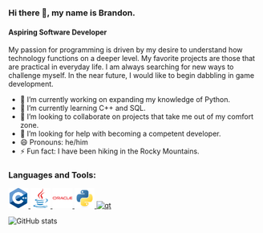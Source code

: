 

### Hi there 👋, my name is Brandon.
#### Aspiring Software Developer


My passion for programming is driven by my desire to understand how technology functions on a deeper level. My favorite projects are those that are practical in everyday life. I am always searching for new ways to challenge myself. In the near future, I would like to begin dabbling in game development.



- 🔭 I’m currently working on expanding my knowledge of Python. 
- 🌱 I’m currently learning C++ and SQL.
- 👯 I’m looking to collaborate on projects that take me out of my comfort zone. 
- 🤔 I’m looking for help with becoming a competent developer. 
- 😄 Pronouns: he/him 
- ⚡ Fun fact: I have been hiking in the Rocky Mountains. 

<h3 align="left">Languages and Tools:</h3>
<p align="left"> <a href="https://www.w3schools.com/cpp/" target="_blank" rel="noreferrer"> <img src="https://raw.githubusercontent.com/devicons/devicon/master/icons/cplusplus/cplusplus-original.svg" alt="cplusplus" width="40" height="40"/> </a> <a href="https://www.java.com" target="_blank" rel="noreferrer"> <img src="https://raw.githubusercontent.com/devicons/devicon/master/icons/java/java-original.svg" alt="java" width="40" height="40"/> </a> <a href="https://www.oracle.com/" target="_blank" rel="noreferrer"> <img src="https://raw.githubusercontent.com/devicons/devicon/master/icons/oracle/oracle-original.svg" alt="oracle" width="40" height="40"/> </a> <a href="https://www.python.org" target="_blank" rel="noreferrer"> <img src="https://raw.githubusercontent.com/devicons/devicon/master/icons/python/python-original.svg" alt="python" width="40" height="40"/> </a> <a href="https://www.qt.io/" target="_blank" rel="noreferrer"> <img src="https://upload.wikimedia.org/wikipedia/commons/0/0b/Qt_logo_2016.svg" alt="qt" width="40" height="40"/> </a> </p>


![GitHub stats](https://github-readme-stats.vercel.app/api?username=ckberns&show_icons=true&theme=tokyonight)  

